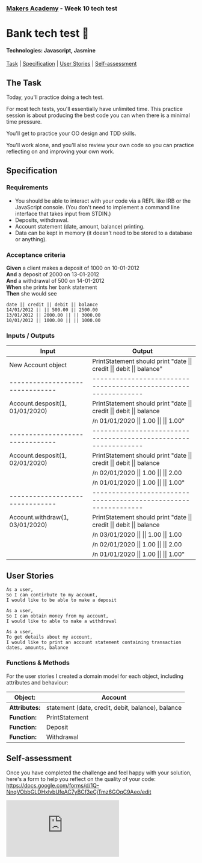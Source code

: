 ### [Makers Academy](http://www.makersacademy.com) - Week 10 tech test

# Bank tech test 🏦

#### Technologies: Javascript, Jasmine

[Task](#Task) | [Specification](#Specification) | [User Stories](#User_Stories) | [Self-assessment](#Self-assessment)

## <a name="Task">The Task</a>

Today, you'll practice doing a tech test.

For most tech tests, you'll essentially have unlimited time.  This practice session is about producing the best code you can when there is a minimal time pressure.

You'll get to practice your OO design and TDD skills.

You'll work alone, and you'll also review your own code so you can practice reflecting on and improving your own work.

## <a name="Specification">Specification</a>

### Requirements

* You should be able to interact with your code via a REPL like IRB or the JavaScript console.  (You don't need to implement a command line interface that takes input from STDIN.)
* Deposits, withdrawal.
* Account statement (date, amount, balance) printing.
* Data can be kept in memory (it doesn't need to be stored to a database or anything).

### Acceptance criteria

**Given** a client makes a deposit of 1000 on 10-01-2012  
**And** a deposit of 2000 on 13-01-2012  
**And** a withdrawal of 500 on 14-01-2012  
**When** she prints her bank statement  
**Then** she would see

```
date || credit || debit || balance
14/01/2012 || || 500.00 || 2500.00
13/01/2012 || 2000.00 || || 3000.00
10/01/2012 || 1000.00 || || 1000.00
```

### Inputs / Outputs

| Input                           | Output                                                           | 
| ------------------------------- | ---------------------------------------------------------------  | 
| New Account object              | PrintStatement should print "date &#124;&#124; credit &#124;&#124; debit &#124;&#124; balance" |
| ------------------------------- | ---------------------------------------------------------------  | 
| Account.desposit(1, 01/01/2020) | PrintStatement should print "date &#124;&#124; credit &#124;&#124; debit &#124;&#124; balance  |
|                                 | /n 01/01/2020 &#124;&#124; 1.00 &#124;&#124; &#124;&#124; 1.00"                                |
| ------------------------------- | ---------------------------------------------------------------  | 
| Account.desposit(1, 02/01/2020) | PrintStatement should print "date &#124;&#124; credit &#124;&#124; debit &#124;&#124; balance  |
|                                 |                              /n 02/01/2020 &#124;&#124; 1.00 &#124;&#124; &#124;&#124; 2.00    |
|                                 |                              /n 01/01/2020 &#124;&#124; 1.00 &#124;&#124; &#124;&#124; 1.00"   |
| ------------------------------- | ---------------------------------------------------------------  | 
| Account.withdraw(1, 03/01/2020) | PrintStatement should print "date &#124;&#124; credit &#124;&#124; debit &#124;&#124; balance  |
|                                 |                              /n 03/01/2020 &#124;&#124; &#124;&#124; 1.00 &#124;&#124; 1.00    | 
|                                 |                              /n 02/01/2020 &#124;&#124; 1.00 &#124;&#124; &#124;&#124; 2.00    |
|                                 |                              /n 01/01/2020 &#124;&#124; 1.00 &#124;&#124; &#124;&#124; 1.00"   |

## <a name="User_Stories">User Stories</a>

```
As a user,
So I can contirbute to my account,
I would like to be able to make a deposit
```
```
As a user,
So I can obtain money from my account,
I would like to able to make a withdrawal
```
```
As a user,
To get details about my account,
I would like to print an account statement containing transaction dates, amounts, balance
```

### Functions & Methods

For the user stories I created a domain model for each object, including attributes and behaviour:

| Object:          | Account                                            | 
| ---------------- | -------------------------------------------------- | 
| **Attributes:**  | statement (date, credit, debit, balance), balance  |
| **Function:**    | PrintStatement                                     |
| **Function:**    | Deposit                                            |  
| **Function:**    | Withdrawal                                         |  

## <a name="Self-assessment">Self-assessment</a>

Once you have completed the challenge and feel happy with your solution, here's a form to help you reflect on the quality of your code: https://docs.google.com/forms/d/1Q-NnqVObbGLDHxlvbUfeAC7yBCf3eCjTmz6GOqC9Aeo/edit

![Tracking pixel](https://githubanalytics.herokuapp.com/course/individual_challenges/bank_tech_test.md)
